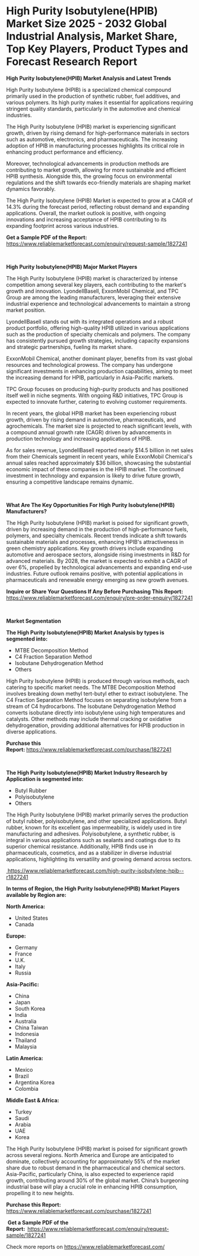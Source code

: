 <p><h1>High Purity Isobutylene(HPIB) Market Size 2025 - 2032 Global Industrial Analysis, Market Share, Top Key Players, Product Types and Forecast Research Report</h1></p><p><strong>High Purity Isobutylene(HPIB) Market Analysis and Latest Trends</strong></p>
<p><p>High Purity Isobutylene (HPIB) is a specialized chemical compound primarily used in the production of synthetic rubber, fuel additives, and various polymers. Its high purity makes it essential for applications requiring stringent quality standards, particularly in the automotive and chemical industries. </p><p>The High Purity Isobutylene (HPIB) market is experiencing significant growth, driven by rising demand for high-performance materials in sectors such as automotive, electronics, and pharmaceuticals. The increasing adoption of HPIB in manufacturing processes highlights its critical role in enhancing product performance and efficiency. </p><p>Moreover, technological advancements in production methods are contributing to market growth, allowing for more sustainable and efficient HPIB synthesis. Alongside this, the growing focus on environmental regulations and the shift towards eco-friendly materials are shaping market dynamics favorably. </p><p>The High Purity Isobutylene (HPIB) Market is expected to grow at a CAGR of 14.3% during the forecast period, reflecting robust demand and expanding applications. Overall, the market outlook is positive, with ongoing innovations and increasing acceptance of HPIB contributing to its expanding footprint across various industries.</p></p>
<p><strong>Get a Sample PDF of the Report:&nbsp;</strong> <a href="https://www.reliablemarketforecast.com/enquiry/request-sample/1827241?utm_campaign=3091&utm_medium=2&utm_source=Github&utm_content=ia&utm_term=03042025&utm_id=high-purity-isobutylenehpib">https://www.reliablemarketforecast.com/enquiry/request-sample/1827241</a></p>
<p>&nbsp;</p>
<p><strong>High Purity Isobutylene(HPIB) Major Market Players</strong></p>
<p><p>The High Purity Isobutylene (HPIB) market is characterized by intense competition among several key players, each contributing to the market's growth and innovation. LyondellBasell, ExxonMobil Chemical, and TPC Group are among the leading manufacturers, leveraging their extensive industrial experience and technological advancements to maintain a strong market position.</p><p>LyondellBasell stands out with its integrated operations and a robust product portfolio, offering high-quality HPIB utilized in various applications such as the production of specialty chemicals and polymers. The company has consistently pursued growth strategies, including capacity expansions and strategic partnerships, fueling its market share.</p><p>ExxonMobil Chemical, another dominant player, benefits from its vast global resources and technological prowess. The company has undergone significant investments in enhancing production capabilities, aiming to meet the increasing demand for HPIB, particularly in Asia-Pacific markets.</p><p>TPC Group focuses on producing high-purity products and has positioned itself well in niche segments. With ongoing R&D initiatives, TPC Group is expected to innovate further, catering to evolving customer requirements.</p><p>In recent years, the global HPIB market has been experiencing robust growth, driven by rising demand in automotive, pharmaceuticals, and agrochemicals. The market size is projected to reach significant levels, with a compound annual growth rate (CAGR) driven by advancements in production technology and increasing applications of HPIB.</p><p>As for sales revenue, LyondellBasell reported nearly $14.5 billion in net sales from their Chemicals segment in recent years, while ExxonMobil Chemical's annual sales reached approximately $36 billion, showcasing the substantial economic impact of these companies in the HPIB market. The continued investment in technology and expansion is likely to drive future growth, ensuring a competitive landscape remains dynamic.</p></p>
<p>&nbsp;</p>
<p><strong>What Are The Key Opportunities For High Purity Isobutylene(HPIB) Manufacturers?</strong></p>
<p><p>The High Purity Isobutylene (HPIB) market is poised for significant growth, driven by increasing demand in the production of high-performance fuels, polymers, and specialty chemicals. Recent trends indicate a shift towards sustainable materials and processes, enhancing HPIB's attractiveness in green chemistry applications. Key growth drivers include expanding automotive and aerospace sectors, alongside rising investments in R&D for advanced materials. By 2028, the market is expected to exhibit a CAGR of over 6%, propelled by technological advancements and expanding end-use industries. Future outlook remains positive, with potential applications in pharmaceuticals and renewable energy emerging as new growth avenues.</p></p>
<p><strong>Inquire or Share Your Questions If Any Before Purchasing This Report:</strong> <a href="https://www.reliablemarketforecast.com/enquiry/pre-order-enquiry/1827241?utm_campaign=3091&utm_medium=2&utm_source=Github&utm_content=ia&utm_term=03042025&utm_id=high-purity-isobutylenehpib">https://www.reliablemarketforecast.com/enquiry/pre-order-enquiry/1827241</a></p>
<p>&nbsp;</p>
<p><strong>Market Segmentation</strong></p>
<p><strong>The High Purity Isobutylene(HPIB) Market Analysis by types is segmented into:</strong></p>
<p><ul><li>MTBE Decomposition Method</li><li>C4 Fraction Separation Method</li><li>Isobutane Dehydrogenation Method</li><li>Others</li></ul></p>
<p><p>High Purity Isobutylene (HPIB) is produced through various methods, each catering to specific market needs. The MTBE Decomposition Method involves breaking down methyl tert-butyl ether to extract isobutylene. The C4 Fraction Separation Method focuses on separating isobutylene from a stream of C4 hydrocarbons. The Isobutane Dehydrogenation Method converts isobutane directly into isobutylene using high temperatures and catalysts. Other methods may include thermal cracking or oxidative dehydrogenation, providing additional alternatives for HPIB production in diverse applications.</p></p>
<p><strong>Purchase this Report:&nbsp;</strong><a href="https://www.reliablemarketforecast.com/purchase/1827241?utm_campaign=3091&utm_medium=2&utm_source=Github&utm_content=ia&utm_term=03042025&utm_id=high-purity-isobutylenehpib">https://www.reliablemarketforecast.com/purchase/1827241</a></p>
<p>&nbsp;</p>
<p><strong>The High Purity Isobutylene(HPIB) Market Industry Research by Application is segmented into:</strong></p>
<p><ul><li>Butyl Rubber</li><li>Polyisobutylene</li><li>Others</li></ul></p>
<p><p>The High Purity Isobutylene (HPIB) market primarily serves the production of butyl rubber, polyisobutylene, and other specialized applications. Butyl rubber, known for its excellent gas impermeability, is widely used in tire manufacturing and adhesives. Polyisobutylene, a synthetic rubber, is integral in various applications such as sealants and coatings due to its superior chemical resistance. Additionally, HPIB finds use in pharmaceuticals, cosmetics, and as a stabilizer in diverse industrial applications, highlighting its versatility and growing demand across sectors.</p></p>
<p><a href="https://www.reliablemarketforecast.com/high-purity-isobutylene-hpib--r1827241?utm_campaign=3091&utm_medium=2&utm_source=Github&utm_content=ia&utm_term=03042025&utm_id=high-purity-isobutylenehpib">&nbsp;https://www.reliablemarketforecast.com/high-purity-isobutylene-hpib--r1827241</a></p>
<p><strong>In terms of Region, the High Purity Isobutylene(HPIB) Market Players available by Region are:</strong></p>
<p>
    <p> <strong> North America: </strong>
        <ul>
            <li>United States</li>
            <li>Canada</li>
        </ul>
        </p> 
    <p> <strong> Europe: </strong>
        <ul>
            <li>Germany</li>
            <li>France</li>
            <li>U.K.</li>
            <li>Italy</li>
            <li>Russia</li>
        </ul>
        </p> 
    <p> <strong> Asia-Pacific: </strong>
        <ul>
            <li>China</li>
            <li>Japan</li>
            <li>South Korea</li>
            <li>India</li>
            <li>Australia</li>
            <li>China Taiwan</li>
            <li>Indonesia</li>
            <li>Thailand</li>
            <li>Malaysia</li>
        </ul>
        </p> 
    <p> <strong> Latin America: </strong>
        <ul>
            <li>Mexico</li>
            <li>Brazil</li>
            <li>Argentina Korea</li>
            <li>Colombia</li>
        </ul>
        </p> 
    <p> <strong> Middle East & Africa: </strong>
        <ul>
            <li>Turkey</li>
            <li>Saudi</li>
            <li>Arabia</li>
            <li>UAE</li>
            <li>Korea</li>
        </ul>
    </p>
    </p>
<p><p>The High Purity Isobutylene (HPIB) market is poised for significant growth across several regions. North America and Europe are anticipated to dominate, collectively accounting for approximately 55% of the market share due to robust demand in the pharmaceutical and chemical sectors. Asia-Pacific, particularly China, is also expected to experience rapid growth, contributing around 30% of the global market. China’s burgeoning industrial base will play a crucial role in enhancing HPIB consumption, propelling it to new heights.</p></p>
<p><strong>Purchase this Report: </strong><a href="https://www.reliablemarketforecast.com/purchase/1827241?utm_campaign=3091&utm_medium=2&utm_source=Github&utm_content=ia&utm_term=03042025&utm_id=high-purity-isobutylenehpib">https://www.reliablemarketforecast.com/purchase/1827241</a></p>
<p>&nbsp;<strong>Get a Sample PDF of the Report:&nbsp;&nbsp;</strong><a href="https://www.reliablemarketforecast.com/enquiry/request-sample/1827241?utm_campaign=3091&utm_medium=2&utm_source=Github&utm_content=ia&utm_term=03042025&utm_id=high-purity-isobutylenehpib">https://www.reliablemarketforecast.com/enquiry/request-sample/1827241</a></p>
<p><strong></strong></p>
<p>Check more reports on <a href="https://www.reliablemarketforecast.com/?utm_campaign=3091&utm_medium=2&utm_source=Github&utm_content=ia&utm_term=03042025&utm_id=high-purity-isobutylenehpib">https://www.reliablemarketforecast.com/</a></p>